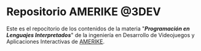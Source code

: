 # Repositorio AMERIKE @3DEV

Este es el repocitorio de los contenidos de la materia "_**Programación en Lenguajes Interpretados**_" de la ingeniería en Desarrollo de Videojuegos y Aplicaciones  Interactivas de [AMERIKE](https://amerike.edu.mx/).